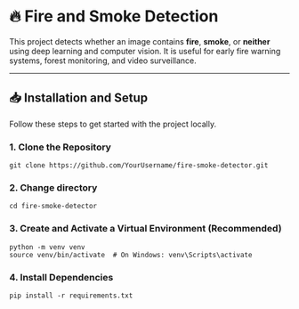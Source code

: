 # 🔥 Fire and Smoke Detection

This project detects whether an image contains **fire**, **smoke**, or **neither** using deep learning and computer vision. It is useful for early fire warning systems, forest monitoring, and video surveillance.

---

## 📥 Installation and Setup

Follow these steps to get started with the project locally.

### 1. Clone the Repository

```
git clone https://github.com/YourUsername/fire-smoke-detector.git
```

### 2. Change directory

```
cd fire-smoke-detector
```

### 3. Create and Activate a Virtual Environment (Recommended)

```
python -m venv venv
source venv/bin/activate  # On Windows: venv\Scripts\activate
```

### 4. Install Dependencies

```
pip install -r requirements.txt
```
